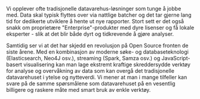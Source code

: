 Vi opplever ofte tradisjonelle datavarehus-løsninger som tunge å jobbe med. Data skal typisk flyttes over via nattlige batcher og det tar gjerne lang tid for dedikerte utviklere å hente ut nye rapporter. Stort sett er det også snakk om proprietære "Enterprise"-produkter med dyre lisenser og få lokale eksperter - slik at det blir både dyrt og tidkrevende å gjøre analyser.

Samtidig ser vi at det har skjedd en revolusjon på Open Source fronten de siste årene. Med en kombinasjon av moderne søke- og databaseteknologi (Elasticsearch, Neo4J osv.), streaming (Spark, Samza osv.) og JavaScript-basert visualisering kan man lage ekstremt kraftige skreddersydde verktøy for analyse og overvåkning av data som kan overgå det tradisjonelle datavarehuset i ytelse og nytteverdi. Vi mener at man i mange tilfeller kan svare på de samme spørsmålene som datavarehuset på en vesentlig billigere og raskere måte med smart bruk av enkle verktøy.